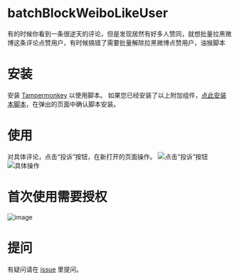 # batchBlockWeiboLikeUser
有的时候你看到一条很逆天的评论，但是发现居然有好多人赞同，就想批量拉黑微博这条评论点赞用户，有时候搞错了需要批量解除拉黑微博点赞用户，油猴脚本

# 安装
安装 [Tampermonkey](https://www.tampermonkey.net/) 以使用脚本。
如果您已经安装了以上附加组件，[点此安装本脚本](https://cdn.jsdelivr.net/gh/comdotwww/batchBlockWeiboLikeUser@latest/batchBlockWeiboLikeUser.user.js)，在弹出的页面中确认脚本安装。

# 使用
对具体评论，点击“投诉”按钮，在新打开的页面操作。
![点击“投诉”按钮](https://github.com/user-attachments/assets/ec994373-221d-414b-bc75-3f7f4079cc83)
![具体操作](https://github.com/user-attachments/assets/c8cd384c-98aa-4f7d-bbc8-f4467ddac9a7)

# 首次使用需要授权
![image](https://github.com/user-attachments/assets/70b6c080-05df-437c-9ceb-296533a86e1c)


# 提问
有疑问请在 [issue](https://github.com/comdotwww/batchBlockWeiboLikeUser/issues) 里提问。
